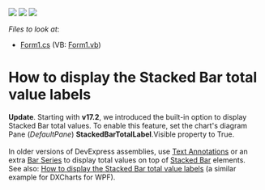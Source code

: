 <!-- default badges list -->
![](https://img.shields.io/endpoint?url=https://codecentral.devexpress.com/api/v1/VersionRange/128574459/16.2.3%2B)
[![](https://img.shields.io/badge/Open_in_DevExpress_Support_Center-FF7200?style=flat-square&logo=DevExpress&logoColor=white)](https://supportcenter.devexpress.com/ticket/details/T517178)
[![](https://img.shields.io/badge/📖_How_to_use_DevExpress_Examples-e9f6fc?style=flat-square)](https://docs.devexpress.com/GeneralInformation/403183)
<!-- default badges end -->
<!-- default file list -->
*Files to look at*:

* [Form1.cs](./CS/StackedSummary/Form1.cs) (VB: [Form1.vb](./VB/StackedSummary/Form1.vb))
<!-- default file list end -->
# How to display the Stacked Bar total value labels


<strong>Update</strong>. Starting with <strong>v17.2</strong>, we introduced the built-in option to display Stacked Bar total values. To enable this feature, set the chart's diagram Pane (<em>DefaultPane</em>) <strong>StackedBarTotalLabel</strong>.Visible property to True.<br><br>In older versions of DevExpress assemblies, use <a href="https://documentation.devexpress.com/#CoreLibraries/clsDevExpressXtraChartsTextAnnotationtopic">Text Annotations</a> or an extra <a href="https://documentation.devexpress.com/#WindowsForms/CustomDocument2972">Bar Series</a> to display total values on top of <a href="https://documentation.devexpress.com/#WindowsForms/CustomDocument2973">Stacked Bar</a> elements. <br>See also: <a href="https://www.devexpress.com/Support/Center/p/T516026">How to display the Stacked Bar total value labels</a> (a similar example for DXCharts for WPF).

<br/>


